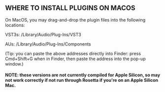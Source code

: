 ## WHERE TO INSTALL PLUGINS ON MACOS

On MacOS, you may drag-and-drop the plugin files into the following locations:

VST3s:
/Library/Audio/Plug-Ins/VST3

AUs:
/Library/Audio/Plug-Ins/Components

(Tip: you can paste the above addresses directly into Finder: press Cmd+Shift+G when in Finder, then paste the address into the pop-up window.)

#### NOTE: these versions are not currently compiled for Apple Silicon, so may not work correctly if not run through Rosetta if you're on an Apple Silicon Mac.
